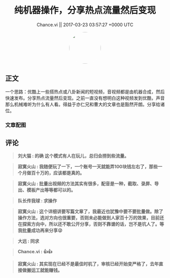 <h1 align="center">纯机器操作，分享热点流量然后变现</h1>




<p align="center">
    <a>Chance.vi || 2017-03-23 03:57:27 &#43;0000 UTC</a>
</p>

<div align="center">
    <img src="https://images.zsxq.com/Fsx4Pc64eQb9Kb3vCiyUyzwOwoF6?e=1590940799&amp;token=kIxbL07-8jAj8w1n4s9zv64FuZZNEATmlU_Vm6zD:njcUrSwhtlKgtvsyT8NxiW4Wqwg=" width="100" height="100" style="border:1px solid;border-radius:50%; color:#ffffff"/>
</div>




## 正文

<div>
一个思路：优酷上一些搭热点或八卦新闻的短视频，音视频都是由机器合成，然后快速发布。分享热点流量然后变现。之前一直没有想明白这种视频发到优酷，声音那么机械难听为什么有人看。得益于亦仁兄和曹大的文章也是豁然开朗。分享给诸位。
</div>

### 文章配图

<div class="image" align="center">

</div>


## 评论

<div align="left">
<div>

<blockquote >
<span> <strong>刘大猫 : 的确 这个模式有人在玩儿，总归会捞到些流量。 </strong></span>
</blockquote>

<blockquote >
<span> <strong>寂寞火山 : 我随便玩了一下，一个账号一天就能弄100块钱左右了，那些一个月做百十万的，应该都是真的。 </strong></span>
</blockquote>

<blockquote >
<span> <strong>寂寞火山 : 批量出视频的方法其实有很多，配音是一种，截取、录屏、导出、模板产出等等都可以的。 </strong></span>
</blockquote>

<blockquote >
<span> <strong>队长传我球 : 求操作 </strong></span>
</blockquote>

<blockquote >
<span> <strong>寂寞火山 : 这个详细讲要写篇文章了，我最近也犹豫中要不要批量做。除了操作方法，选对方向也很重要，否则未必能做到人家百十万的效果，目前还在探索方向中，所以还不敢公开分享，否则不靠谱的话，岂不是坑人了。等我批量成功再来分享😜 </strong></span>
</blockquote>

<blockquote >
<span> <strong>大远 : 同求 </strong></span>
</blockquote>

<blockquote >
<span> <strong>Chance.vi : 👍👍 </strong></span>
</blockquote>

<blockquote >
<span> <strong>寂寞火山 : 其实现在已经不是最佳时机了，审核已经开始变严格了，去年直接做搬运工就能赚钱。 </strong></span>
</blockquote>

</div>
</div>